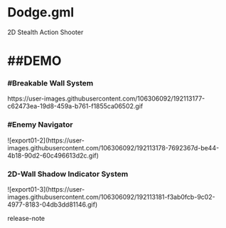 # Dodge.gml
2D Stealth Action Shooter

<h1>##DEMO</h1>
<h3>#Breakable Wall System</h3>
https://user-images.githubusercontent.com/106306092/192113177-c62473ea-19d8-459a-b761-f1855ca06502.gif

<h3>#Enemy Navigator</h3>
![export01-2](https://user-images.githubusercontent.com/106306092/192113178-7692367d-be44-4b18-90d2-60c496613d2c.gif)

<h3>2D-Wall Shadow Indicator System</h3>
![export01-3](https://user-images.githubusercontent.com/106306092/192113181-f3ab0fcb-9c02-4977-8183-04db3dd81146.gif)

release-note

